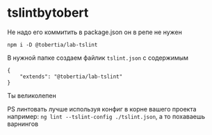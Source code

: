 # tslintbytobert

Не надо его коммитить в package.json он в репе не нужен

`npm i -D @tobertia/lab-tslint`


В нужной папке создаем файлик `tslint.json` с содержимым
```
{
    "extends": "@tobertia/lab-tslint"
}
```
Ты великолепен

PS линтовать лучше используя конфиг в корне вашего проекта например: `ng lint --tslint-config ./tslint.json`, а то похаваешь варнингов